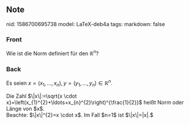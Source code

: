 ## Note
nid: 1586700695738
model: LaTeX-deb4a
tags: 
markdown: false

### Front
Wie ist die Norm definiert für den $\mathbb{R}^n$?

### Back
Es seien $x=\left(x_{1}, \ldots, x_{n}\right), y=\left(y_{1}, \ldots, y_{n}\right) \in \mathbb{R}^{n}$.<div>
</div><div>Die Zahl $\|x\|:=\sqrt{x \cdot x}=\left(x_{1}^{2}+\ldots+x_{n}^{2}\right)^{\frac{1}{2}}$ heißt Norm oder Länge von $x$. </div><div>Beachte:
$\|x\|^{2}=x \cdot x$. Im Fall $n=1$ ist $\|x\|=|x|.$
</div>
